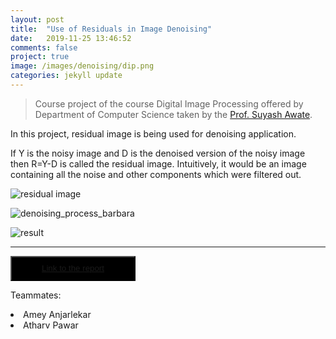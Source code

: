 ```yaml
---
layout: post
title:  "Use of Residuals in Image Denoising"
date:   2019-11-25 13:46:52
comments: false
project: true
image: /images/denoising/dip.png
categories: jekyll update
---
```


<blockquote><p>Course project of the course Digital Image Processing offered by Department of Computer Science taken by the <a href="https://www.cse.iitb.ac.in/~suyash/">Prof. Suyash Awate</a>.</p></blockquote>

In this project, residual image is being used for denoising application.

<!-- <h2>Residual Image</h2> -->

If Y is the noisy image and D is the denoised version of the noisy image then R=Y-D is called the residual image.
Intuitively, it would be an image containing all the noise and other components which were filtered out.

<!-- /images/denoising/denoising_procedure.png -->
![residual image](https://dipeshtamboli.github.io/images/denoising/residual_image.png)

![denoising_process_barbara](https://dipeshtamboli.github.io/images/denoising/denoising_process_barbara.png)

![result](https://dipeshtamboli.github.io/images/denoising/denoising_result.png)

***********
<button style="background-color:black;color:white;width:200px;
height:40px;">[Link to the report](https://dipeshtamboli.github.io/docs/image_denoising/Use_of_Residuals_in_Image_Denoising.pdf)</button>

Teammates:
<li>Amey Anjarlekar</li>
<li>Atharv Pawar</li>


